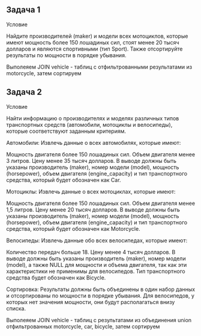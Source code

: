 ## Задача 1

Условие

Найдите производителей (maker) и модели всех мотоциклов, 
которые имеют мощность более 150 лошадиных сил, стоят менее 20 тысяч долларов и являются спортивными (тип Sport). 
Также отсортируйте результаты по мощности в порядке убывания.

Выполеяем JOIN vehicle - таблиц с отфильтрованными результатами из motorcycle, затем сортируем

## Задача 2

Условие

Найти информацию о производителях и моделях различных типов транспортных средств (автомобили, мотоциклы и велосипеды), которые соответствуют заданным критериям.

Автомобили:
Извлечь данные о всех автомобилях, которые имеют:

Мощность двигателя более 150 лошадиных сил.
Объем двигателя менее 3 литров.
Цену менее 35 тысяч долларов.
В выводе должны быть указаны производитель (maker), номер модели (model), мощность (horsepower), 
объем двигателя (engine_capacity) и тип транспортного средства, который будет обозначен как Car.

Мотоциклы:
Извлечь данные о всех мотоциклах, которые имеют:

Мощность двигателя более 150 лошадиных сил.
Объем двигателя менее 1,5 литров.
Цену менее 20 тысяч долларов.
В выводе должны быть указаны производитель (maker), номер модели (model), 
мощность (horsepower), объем двигателя (engine_capacity) и тип транспортного средства, который будет обозначен как Motorcycle.

Велосипеды:
Извлечь данные обо всех велосипедах, которые имеют:

Количество передач больше 18.
Цену менее 4 тысяч долларов.
В выводе должны быть указаны производитель (maker), номер модели (model), а также NULL для мощности и объема двигателя, 
так как эти характеристики не применимы для велосипедов. Тип транспортного средства будет обозначен как Bicycle.

Сортировка:
Результаты должны быть объединены в один набор данных и отсортированы по мощности в порядке убывания. 
Для велосипедов, у которых нет значения мощности, они будут располагаться внизу списка.

Выполеяем JOIN vehicle - таблиц с результатами из объединения union отфильтрованных motorcycle, car, bicycle, затем сортируем
